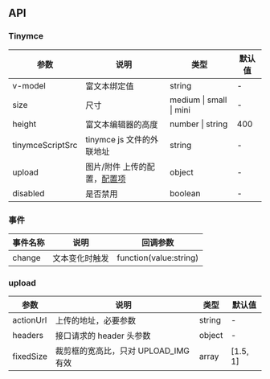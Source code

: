## API

### Tinymce

| 参数             | 说明                                    | 类型                    | 默认值 |
| ---------------- | --------------------------------------- | ----------------------- | ------ |
| v-model          | 富文本绑定值                            | string                  | -      |
| size             | 尺寸                                    | medium \| small \| mini | -      |
| height           | 富文本编辑器的高度                      | number \| string        | 400    |
| tinymceScriptSrc | tinymce js 文件的外联地址               | string                  | -      |
| upload           | 图片/附件 上传的配置，[配置项](#upload) | object                  | -      |
| disabled         | 是否禁用                                | boolean                 | -      |

### 事件

| 事件名称 | 说明           | 回调参数               |
| -------- | -------------- | ---------------------- |
| change   | 文本变化时触发 | function(value:string) |

### upload

| 参数      | 说明                                 | 类型   | 默认值   |
| --------- | ------------------------------------ | ------ | -------- |
| actionUrl | 上传的地址，必要参数                 | string | -        |
| headers   | 接口请求的 header 头参数             | object | -        |
| fixedSize | 裁剪框的宽高比，只对 UPLOAD_IMG 有效 | array  | [1.5, 1] |
